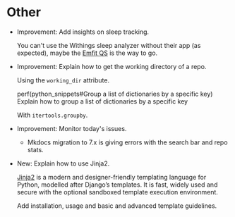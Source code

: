 # Other

* Improvement: Add insights on sleep tracking.

    You can't use the Withings sleep analyzer without their app (as
    expected), maybe the [Emfit
    QS](https://github.com/karlicoss/HPI/blob/master/my/emfit/__init__.py)
    is the way to go.

* Improvement: Explain how to get the working directory of a repo.

    Using the `working_dir` attribute.
    
    perf(python_snippets#Group a list of dictionaries by a specific key) Explain how to group a list of dictionaries by a specific key
    
    With `itertools.groupby`.

* Improvement: Monitor today's issues.

    * Mkdocs migration to 7.x is giving errors with the search bar and repo
    stats.

* New: Explain how to use Jinja2.

    [Jinja2](https://jinja.palletsprojects.com) is a modern and designer-friendly
    templating language for Python, modelled after Django’s templates. It is fast,
    widely used and secure with the optional sandboxed template execution
    environment.
    
    Add installation, usage and basic and advanced template guidelines.